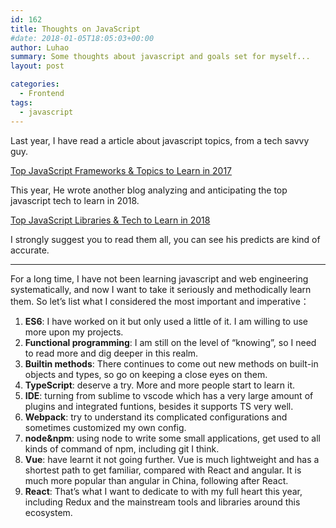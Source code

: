 ```yaml
---
id: 162
title: Thoughts on JavaScript
#date: 2018-01-05T18:05:03+00:00
author: Luhao
summary: Some thoughts about javascript and goals set for myself...
layout: post

categories:
  - Frontend
tags:
  - javascript
---
```


Last year, I have read a article about javascript topics, from a tech savvy guy.

[Top JavaScript Frameworks & Topics to Learn in 2017](https://medium.com/javascript-scene/top-javascript-frameworks-topics-to-learn-in-2017-700a397b711)

This year, He wrote another blog analyzing and anticipating the top javascript tech to learn in 2018.

[Top JavaScript Libraries & Tech to Learn in 2018](https://medium.com/javascript-scene/top-javascript-libraries-tech-to-learn-in-2018-c38028e028e6)

I strongly suggest you to read them all, you can see his predicts are kind of accurate.

---

For a long time, I have not been learning javascript and web engineering systematically, and now I want to take it seriously and methodically learn them. So let&#8217;s list what I considered the most important and imperative：

1. **ES6**: I have worked on it but only used a little of it. I am willing to use more upon my projects.
2. **Functional programming**: I am still on the level of &#8220;knowing&#8221;, so I need to read more and dig deeper in this realm.
3. **Builtin methods**: There continues to come out new methods on built-in objects and types, so go on keeping a close eyes on them.
4. **TypeScript**: deserve a try. More and more people start to learn it.
5. **IDE**: turning from sublime to vscode which has a very large amount of plugins and integrated funtions, besides it supports TS very well.
6. **Webpack**: try to understand its complicated configurations and sometimes customized my own config.
7. **node&npm**: using node to write some small applications, get used to all kinds of command of npm, including git I think.
8. **Vue**: have learnt it not going further. Vue is much lightweight and has a shortest path to get familiar, compared with React and angular. It is much more popular than angular in China, following after React.
9. **React**: That&#8217;s what I want to dedicate to with my full heart this year, including Redux and the mainstream tools and libraries around this ecosystem.
